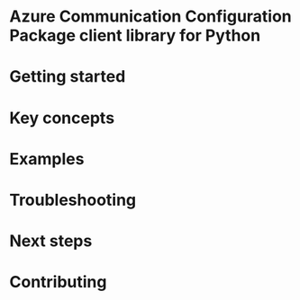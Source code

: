 # Azure Communication Configuration Package client library for Python

# Getting started

# Key concepts

# Examples

# Troubleshooting

# Next steps

# Contributing

